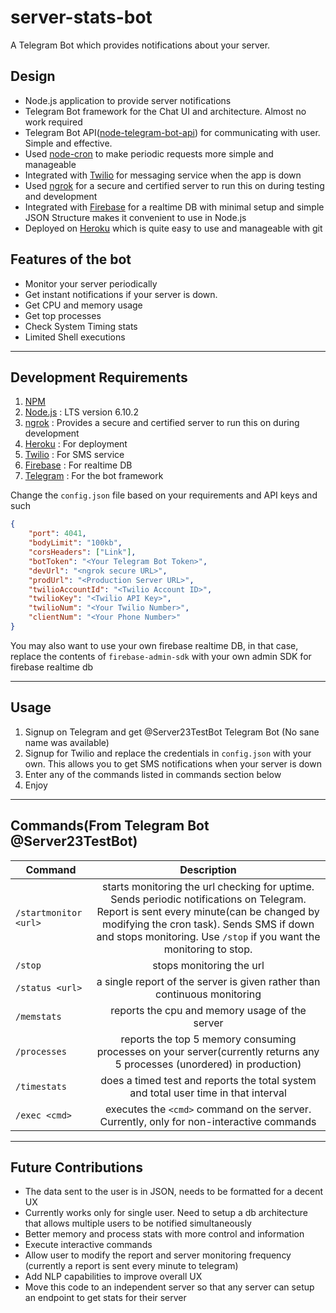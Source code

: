 # server-stats-bot
A Telegram Bot which provides notifications about your server.

## Design
- Node.js application to provide server notifications
- Telegram Bot framework for the Chat UI and architecture. Almost no work required
- Telegram Bot API([node-telegram-bot-api](https://github.com/yagop/node-telegram-bot-api)) for communicating with user. Simple and effective.
- Used [node-cron](https://github.com/merencia/node-cron) to make periodic requests more simple and manageable
- Integrated with [Twilio](https://www.twilio.com/) for messaging service when the app is down
- Used [ngrok](https://ngrok.com/download) for a secure and certified server to run this on during testing and development
- Integrated with [Firebase](https://firebase.google.com/) for a realtime DB with minimal setup and simple JSON Structure makes it convenient to use in Node.js
- Deployed on [Heroku](http://heroku.com/) which is quite easy to use and manageable with git

## Features of the bot
- Monitor your server periodically
- Get instant notifications if your server is down.
- Get CPU and memory usage
- Get top processes
- Check System Timing stats
- Limited Shell executions

---
## Development Requirements
1. [NPM](https://www.npmjs.com/get-npm)
2. [Node.js](https://github.com/nodejs/node) : LTS version 6.10.2
3. [ngrok](https://ngrok.com/download) : Provides a secure and certified server to run this on during development
4. [Heroku](http://heroku.com/) : For deployment
5. [Twilio](https://www.twilio.com/) : For SMS service
6. [Firebase](https://firebase.google.com/) : For realtime DB
7. [Telegram](https://telegram.org/) : For the bot framework

Change the `config.json` file based on your requirements and API keys and such
```json
{
	"port": 4041,
	"bodyLimit": "100kb",
	"corsHeaders": ["Link"],
	"botToken": "<Your Telegram Bot Token>",
	"devUrl": "<ngrok secure URL>",
	"prodUrl": "<Production Server URL>",
	"twilioAccountId": "<Twilio Account ID>",
	"twilioKey": "<Twilio API Key>",
	"twilioNum": "<Your Twilio Number>",
	"clientNum": "<Your Phone Number>"
}

```

You may also want to use your own firebase realtime DB, in that case, replace the contents of `firebase-admin-sdk` with your own admin SDK for firebase realtime db

---
## Usage
1. Signup on Telegram and get @Server23TestBot Telegram Bot (No sane name was available)
2. Signup for Twilio and replace the credentials in `config.json` with your own. This allows you to get SMS notifications when your server is down
2. Enter any of the commands listed in commands section below
3. Enjoy

---
## Commands(From Telegram Bot @Server23TestBot)

|          Command           |  Description  |
|------------------------------|:-------------:|
|       `/startmonitor <url>`      | starts monitoring the url checking for uptime. Sends periodic notifications on Telegram. Report is sent every minute(can be changed by modifying the cron task). Sends SMS if down and stops monitoring. Use `/stop` if you want the monitoring to stop. |
|    `/stop`   | stops monitoring the url |
|     `/status <url>`    |    a single report of the server is given rather than continuous monitoring   |
|    `/memstats`   | reports the cpu and memory usage of the server |
|    `/processes`  | reports the top 5 memory consuming processes on your server(currently returns any 5 processes (unordered) in production)  |
|  `/timestats`  |  does a timed test and reports the total system and total user time in that interval  |
|   `/exec <cmd>`   |   executes the `<cmd>` command on the server. Currently, only for non-interactive commands   |

---
## Future Contributions
- The data sent to the user is in JSON, needs to be formatted for a decent UX
- Currently works only for single user. Need to setup a db architecture that allows multiple users to be notified simultaneously
- Better memory and process stats with more control and information
- Execute interactive commands
- Allow user to modify the report and server monitoring frequency (currently a report is sent every minute to telegram)
- Add NLP capabilities to improve overall UX
- Move this code to an independent server so that any server can setup an endpoint to get stats for their server
